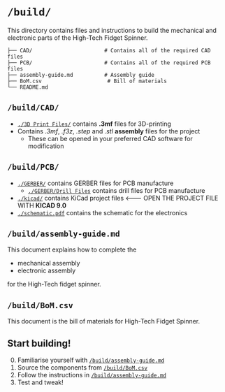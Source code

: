 # ```/build/``` 

This directory contains files and instructions to build the mechanical and electronic parts of the High-Tech Fidget Spinner. 

```
├── CAD/                       # Contains all of the required CAD files 
├── PCB/                       # Contains all of the required PCB files 
├── assembly-guide.md          # Assembly guide
├── BoM.csv                     # Bill of materials 
└── README.md
```

## ```/build/CAD/``` 
- [```./3D Print Files/```](/build/CAD/3D%20Print%20Files/) contains **.3mf** files for 3D-printing 
- Contains *.3mf*, *.f3z*, *.step* and *.stl* **assembly** files for the project
    - These can be opened in your preferred CAD software for modification 

## ```/build/PCB/``` 
- [```./GERBER/```](/build/PCB/GERBER/) contains GERBER files for PCB manufacture 
    - [```./GERBER/Drill Files```](/build/PCB/GERBER/Drill%20Files/) contains drill files for PCB manufacture 
- [```./kicad/```](/build/PCB/kicad/) contains KiCad project files <--- OPEN THE PROJECT FILE WITH **KICAD 9.0** 
- [```./schematic.pdf```](/build/PCB/schmeatic.pdf) contains the schematic for the electronics 

## ```/build/assembly-guide.md```
This document explains how to complete the 

- mechanical assembly 
- electronic assembly 

for the High-Tech fidget spinner. 

## ```/build/BoM.csv``` 
This document is the bill of materials for High-Tech Fidget Spinner. 

## Start building! 

0) Familiarise yourself with [```/build/assembly-guide.md```](/build/assembly-guide.md) 
1) Source the components from [```/build/BoM.csv```](/build/BoM.csv) 
2) Follow the instructions in [```/build/assembly-guide.md```](/build/assembly-guide.md) 
3) Test and tweak! 